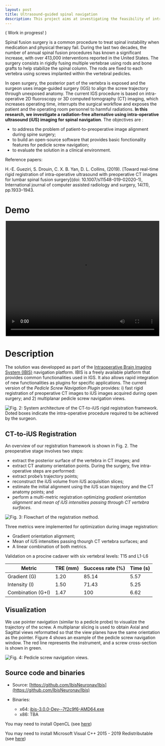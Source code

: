 ```yaml
---
layout: post
title: Ultrasound-guided spinal navigation
description: This project aims at investigating the feasibility of intra-operative ultrasound (iUS) guidance for spinal fusion surgery. We address the problem of patient-to-preoperative CT image alignment during open spine surgery. The suftware is open-source and freely available as a plugin feature of the IBIS neuronavigation software.
---
```


( Work in progress! )


Spinal fusion surgery is a common procedure to treat spinal instability when medication and physical therapy fail. During the last two decades, the number of annual spinal fusion procedures has known a significant increase, with over 413,000 interventions reported in the United States. The surgery consists in rigidly fusing multiple vertebrae using rods and bone grafts to help stabilize the spinal column.  The rods are fixed to each vertebra using screws implanted within the vertebral pedicles. 

In open surgery, the posterior part of the vertebra is exposed and the surgeon uses image-guided surgery (IGS) to align the screw trajectory through unexposed anatomy. The current IGS procedure is based on intra-operative 2D fluoroscopy or 3D computed tomography (CT) imaging, which increases operating time, interrupts the surgical workflow and exposes the patient and the operating room personnel to harmful radiations. **In this research, we investigate a radiation-free alternative using intra-operative ultrasound (iUS) imaging for spinal navigation**. The objectives are : 
* to address the problem of patient-to-preoperative image alignment during spine surgery;
* to build an open-source software that provides basic fonctionality features for pedicle screw navigation;
* to evaluate the solution in a clinical environment.

Reference papers:

H.-E. Gueziri, S. Drouin, C. X. B. Yan, D. L. Collins, (2019). [Toward real-time rigid registration of intra-operative ultrasound with preoperative CT images for lumbar spinal fusion surgery](doi: 10.1007/s11548-019-02020-1), International journal of computer assisted radiology and surgery, 14(11), pp.1933–1943.

# Demo

<center>
<div class="embed-responsive embed-responsive-16by9">
    <video width="500" height="375" controls="true" class="embed-responsive-item">
      <source src="{{site.baseurl}}/assets/videos/spineVideo.mp4" type="video/mp4" />
    </video>
</div>
</center>

# Description

The solution was developped as part of the [Intraoperative Brain Imaging System (IBIS)]() navigation platform. IBIS is a freely available platform that provides common functionalities used in IGS. It also allows rapid integration of new functionalities as plugins for specific applications. The current version of the *Pedicle Screw Navigation Plugin* provides: i) fast rigid registration of preoperative CT images to iUS images acquired during open surgery; and 2) multiplanar pedicle screw navigation views.

![Fig. 2: System architecture of the CT-to-iUS rigid registration framework. Doted boxes indicate the intra-operative procedure required to be achieved by the surgeon.]({{site.baseurl}}/assets/images/spine/pediclescrewnav-software.png)

## CT-to-iUS Registration

An overview of our registration framework is shown in Fig. 2. 
The preoperative stage involves two steps: 
* extract the posterior surface of the vertebra in CT images; and
* extract CT anatomy orientation points.
During the surgery, five intra-operative steps are performed: 
* extract probe’s trajectory points;
* reconstruct the iUS volume from iUS acquisition slices;
* estimate the initial alignment using the iUS scan trajectory and the CT anatomy points; and
* perform a multi-metric registration optimizing *gradient orientation alignment* and *mean of iUS intensities passing through CT vertebra surfaces*.

![Fig. 3: Flowchart of the registration method.]({{site.baseurl}}/assets/images/spine/pediclescrewnav-registration.png)

Three metrics were implemented for optimization during image registration:
* Gradient orientation alignment;
* Mean of iUS intensities passing thourgh CT vertebra surfaces; and
* A linear combination of both metrics.

Validation on a procine cadaver with six vertebral levels: T15 and L1-L6

Metric 			| TRE (mm) 	| Success rate (%) 	| Time (s)
------------------------- | ----------------- | ----------------------- | -----------
Gradient (G) 		| 1.20 		| 85.14 			| 5.57
Intensity (I) 		|1.50 		| 71.43 			| 5.25
Combination (G+I) | 1.47 		| 100 			| 6.62

## Visualization

We use pointer navigation (similar to a pedicle probe) to visualize the trajectory of the screw. A multiplanar slicing is used to obtain Axial and Sagittal views reformatted so that the view planes have the same orientation as the pointer. Figure 4 shows an example of the pedicle screw navigation window. The red line represents the instrument, and a screw cross-section is shown in green.

![Fig. 4: Pedicle screw navigation views.]({{site.baseurl}}/assets/images/spine/navigation.png)

## Source code and binaries

* Source: [https://github.com/IbisNeuronav/Ibis](https://github.com/IbisNeuronav/Ibis)

* Binaries: 
  * x64: [ibis-3.0.0-Dev--7f2c9f6-AMD64.exe](https://github.com/hgueziri/hgueziri.github.io/blob/master/assets/bins/ibis-3.0.0-Dev--7f2c9f6-AMD64.exe)
  * x86: TBA

You may need to install OpenCL (see [here](https://streamhpc.com/blog/2015-03-16/how-to-install-opencl-on-windows/))

You may need to install Microsoft Visual C++ 2015 - 2019 Redistributable (see [here](https://support.microsoft.com/en-gb/help/2977003/the-latest-supported-visual-c-downloads))
